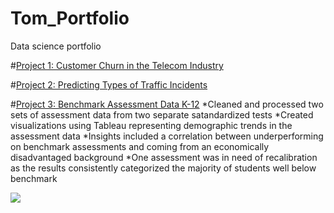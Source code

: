 # Tom_Portfolio
Data science portfolio


#[Project 1: Customer Churn in the Telecom Industry](https://github.com/tomshields71/Churn)



#[Project 2: Predicting Types of Traffic Incidents](https://github.com/tomshields71/Real-Time_Traffic_Incident_Reports)



#[Project 3: Benchmark Assessment Data K-12](https://github.com/tomshields71/AssessmentData)
*Cleaned and processed two sets of assessment data from two separate satandardized tests
*Created visualizations using Tableau representing demographic trends in the assessment data
*Insights included a correlation between underperforming on benchmark assessments and coming from an economically disadvantaged background
*One assessment was in need of recalibration as the results consistently categorized the majority of students well below benchmark

![](https://github.com/tomshields71/Tom_Portfolio/blob/main/images/MCLASS_TOTALS.png)
